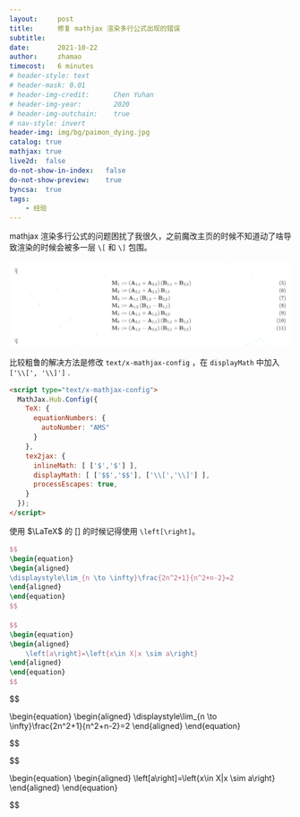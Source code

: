 ```yaml
---
layout:     post
title:      修复 mathjax 渲染多行公式出现的错误
subtitle:   
date:       2021-10-22
author:     zhamao
timecost:   6 minutes
# header-style: text
# header-mask: 0.01
# header-img-credit:      Chen Yuhan
# header-img-year:        2020
# header-img-outchain:    true
# nav-style: invert
header-img: img/bg/paimon_dying.jpg
catalog: true
mathjax: true
live2d:  false
do-not-show-in-index:   false
do-not-show-preview:    true
byncsa:  true
tags:
    - 经验
---
```


mathjax 渲染多行公式的问题困扰了我很久，之前魔改主页的时候不知道动了啥导致渲染的时候会被多一层 `\[` 和 `\]` 包围。

![wrong mathjax](/img/in-post/wrong-math.png)

比较粗鲁的解决方法是修改 `text/x-mathjax-config` ，在 `displayMath` 中加入  `['\\[', '\\]']` .

```html
<script type="text/x-mathjax-config">
  MathJax.Hub.Config({
    TeX: {
      equationNumbers: {
        autoNumber: "AMS"
      }
    },
    tex2jax: {
      inlineMath: [ ['$','$'] ],
      displayMath: [ ['$$','$$'], ['\\[','\\]'] ],
      processEscapes: true,
    }
  });
</script>
```

使用 $\LaTeX$ 的 $\left[\right]$ 的时候记得使用 `\left[\right]`。

```latex
$$
\begin{equation}
\begin{aligned}
\displaystyle\lim_{n \to \infty}\frac{2n^2+1}{n^2+n-2}=2
\end{aligned}
\end{equation}
$$

$$
\begin{equation}
\begin{aligned}
    \left[a\right]=\left{x\in X|x \sim a\right}
\end{aligned}
\end{equation}
$$
```

$$

\begin{equation}
\begin{aligned}
\displaystyle\lim_{n \to \infty}\frac{2n^2+1}{n^2+n-2}=2
\end{aligned}
\end{equation}

$$

$$

\begin{equation}
\begin{aligned}
    \left[a\right]=\left{x\in X|x \sim a\right}
\end{aligned}
\end{equation}

$$

